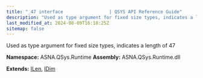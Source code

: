 ```yaml
---
title: "_47 interface                 | QSYS API Reference Guide"
description: "Used as type argument for fixed size types, indicates a length of 47  "
last_modified_at: 2024-08-09T16:18:25Z
sitemap: false
---
```


Used as type argument for fixed size types, indicates a length of 47 

**Namespace:** ASNA.QSys.Runtime
**Assembly:** ASNA.QSys.Runtime.dll

**Extends:** [ILen](/reference/runtime/qsys-runtime/i-len.html), [IDim](/reference/runtime/qsys-runtime/i-dim.html)
<br>
<br>

